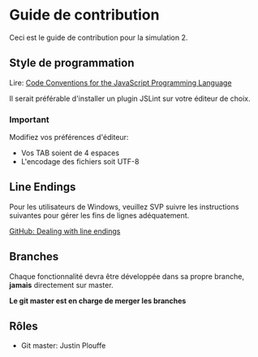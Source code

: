 # Guide de contribution
Ceci est le guide de contribution pour la simulation 2.

## Style de programmation
Lire: [Code Conventions for the JavaScript Programming Language](http://javascript.crockford.com/code.html)

Il serait préférable d'installer un plugin JSLint sur votre éditeur de choix.

### Important
Modifiez vos préférences d'éditeur:
* Vos TAB soient de 4 espaces
* L'encodage des fichiers soit UTF-8

## Line Endings 
Pour les utilisateurs de Windows, veuillez SVP suivre les instructions suivantes pour gérer les fins
de lignes adéquatement.

[GitHub: Dealing with line endings](https://help.github.com/articles/dealing-with-line-endings/#platform-windows)

## Branches
Chaque fonctionnalité devra être développée dans sa propre branche, **jamais** directement sur master.

**Le git master est en charge de merger les branches**

## Rôles
* Git master: Justin Plouffe
